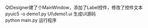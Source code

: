 QtDesigner建了个MainWindow，添加了Label控件，修改了控件文本  
pyuic5 -o demo1.py UI\demo1.ui  生成UI源码  
python main.py 运行程序  